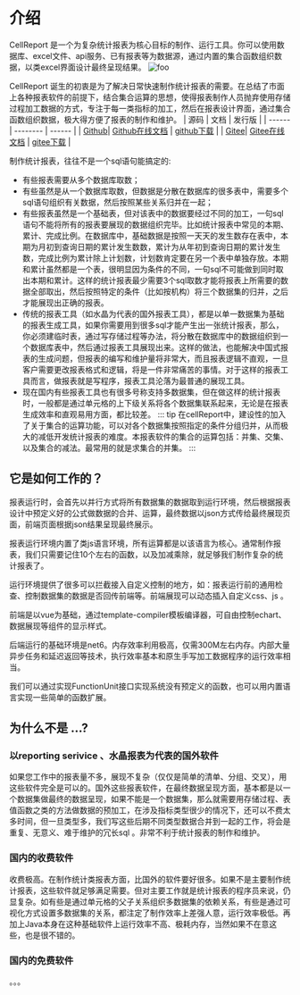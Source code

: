 # 介绍

CellReport 是一个为复杂统计报表为核心目标的制作、运行工具。你可以使用数据库、excel文件、api服务、已有报表等为数据源，通过内置的集合函数组织数据，以类excel界面设计最终呈现结果。
<img :src="$withBase('/img/1640587117162.gif')" alt="foo">

CellReport 诞生的初衷是为了解决日常快速制作统计报表的需要。在总结了市面上各种报表软件的前提下，结合集合运算的思想，使得报表制作人员抛弃使用存储过程加工数据的方式，专注于每一类指标的加工，然后在报表设计界面，通过集合函数组织数据，极大得方便了报表的制作和维护。
 | 源码 | 文档 | 发行版 |
 | ------ | -------- | ------ |
 | [Github](https://github.com/noneday/CellReport)| [Github在线文档](https://noneday.github.io/CellReport) | [github下载](https://github.com/NoneDay/CellReport/releases/tag/1.0.1)  |
 | [Gitee](https://gitee.com/noneday/CellReport)| [Gitee在线文档](https://noneday.gitee.io/CellReport) | [gitee下载](https://gitee.com/NoneDay/CellReport/releases/1.0.1)  |
 

制作统计报表，往往不是一个sql语句能搞定的:
- 有些报表需要从多个数据库取数；
- 有些虽然是从一个数据库取数，但数据是分散在数据库的很多表中，需要多个sql语句组织有关数据，然后按照某些关系归并在一起； 
- 有些报表虽然是一个基础表，但对该表中的数据要经过不同的加工，一句sql语句不能将所有的报表要展现的数据组织完毕。比如统计报表中常见的本期、累计、完成比例。在数据库中，基础数据是按照一天天的发生数存在表中，本期为月初到查询日期的累计发生数数，累计为从年初到查询日期的累计发生数，完成比例为累计除上计划数，计划数肯定要在另一个表中单独存放。本期和累计虽然都是一个表，很明显因为条件的不同，一句sql不可能做到同时取出本期和累计。这样的统计报表最少需要3个sql取数才能将报表上所需要的数据全部取出，然后按照特定的条件（比如按机构）将三个数据集的归并，之后才能展现出正确的报表。
- 传统的报表工具（如水晶为代表的国外报表工具），都是以单一数据集为基础的报表生成工具，如果你需要用到很多sql才能产生出一张统计报表，那么，你必须建临时表，通过写存储过程等办法，将分散在数据库中的数据组织到一个数据库表中，然后通过报表工具展现出来。这样的做法，也能解决中国式报表的生成问题，但报表的编写和维护量将非常大，而且报表逻辑不直观，一旦客户需要更改报表格式和逻辑，将是一件非常痛苦的事情。对于这样的报表工具而言，做报表就是写程序，报表工具沦落为最普通的展现工具。
- 现在国内有些报表工具也有很多号称支持多数据集，但在做这样的统计报表时，一般都是通过单元格的上下级关系将各个数据集联系起来，无论是在报表生成效率和直观易用方面，都比较差。
::: tip
在cellReport中，建设性的加入了关于集合的运算功能，可以对各个数据集按照指定的条件分组归并，从而极大的减低开发统计报表的难度。本报表软件的集合的运算包括：并集、交集、以及集合的减法。最常用的就是求集合的并集。
:::


## 它是如何工作的？

报表运行时，会首先以并行方式将所有数据集的数据取到运行环境，然后根据报表设计中预定义好的公式做数据的合并、运算，最终数据以json方式传给最终展现页面，前端页面根据json结果呈现最终展示。

报表运行环境内置了类js语言环境，所有运算都是以该语言为核心。通常制作报表，我们只需要记住10个左右的函数，以及加减乘除，就足够我们制作复杂的统计报表了。

运行环境提供了很多可以拦截接入自定义控制的地方，如：报表运行前的通用检查、控制数据集的数据是否回传前端等。前端展现可以动态插入自定义css、js 。

前端是以vue为基础，通过template-compiler模板编译器，可自由控制echart、数据展现等组件的显示样式。

后端运行的基础环境是net6。内存效率利用极高，仅需300M左右内存。内部大量异步任务和延迟返回等技术，执行效率基本和原生手写加工数据程序的运行效率相当。

我们可以通过实现FunctionUnit接口实现系统没有预定义的函数，也可以用内置语言实现一些简单的函数扩展。


## 为什么不是 ...?

### 以reporting serivice 、水晶报表为代表的国外软件

如果您工作中的报表量不多，展现不复杂（仅仅是简单的清单、分组、交叉），用这些软件完全是可以的。国外这些报表软件，在最终数据呈现方面，基本都是以一个数据集做最终的数据呈现，如果不能是一个数据集，那么就需要用存储过程、表值函数之类的方法做数据的预加工，在涉及指标类型很少的情况下，还可以不费太多时间，但一旦类型多，我们写这些后期不同类型数据合并到一起的工作，将会是重复、无意义、难于维护的冗长sql 。非常不利于统计报表的制作和维护。

### 国内的收费软件

收费极高。在制作统计类报表方面，比国外的软件要好很多。如果不是主要制作统计报表，这些软件就足够满足需要。但对主要工作就是统计报表的程序员来说，仍显复杂。如有些是通过单元格的父子关系组织多数据集的依赖关系，有些是通过可视化方式设置多数据集的关系，都注定了制作效率上差强人意，运行效率极低。再加上Java本身在这种基础软件上运行效率不高、极耗内存，当然如果不在意这些，也是很不错的。

### 国内的免费软件

。。。

